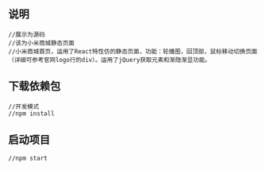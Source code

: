 
## 说明
    //展示为源码
    //该为小米商城静态页面
    //小米商城首页，运用了React特性仿的静态页面，功能：轮播图，回顶部，鼠标移动切换页面
    （详细可参考官网logo行的div）。运用了jQuery获取元素和渐隐渐显功能。

## 下载依赖包
    //开发模式
    //npm install

## 启动项目
    //npm start